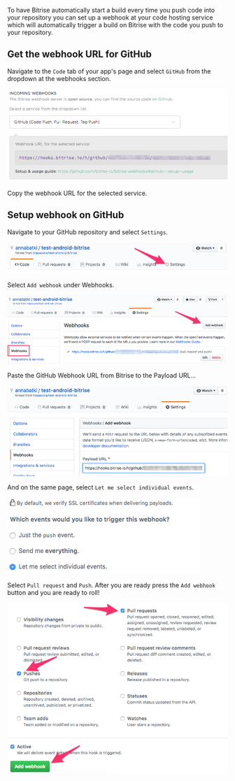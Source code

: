 <p>To have Bitrise automatically start a build every time you push code into your repository you can set up a webhook at your code hosting service which will automatically trigger a build on Bitrise with the code you push to your repository.</p>
<h2>Get the webhook URL for GitHub</h2>
<p>Navigate to the <code>Code</code> tab of your app's page and select <code>GitHub</code> from the dropdown at the webhooks section.</p>
<p><img src="/img/webhooks/github-webhook-1.png" alt="Screenshot"></p>
<p>Copy the webhook URL for the selected service.</p>
<h2>Setup webhook on GitHub</h2>
<p>Navigate to your GitHub repository and select <code>Settings</code>.</p>
<p><img src="/img/webhooks/github-webhook-2.png" alt="Screenshot"></p>
<p>Select <code>Add webhook</code> under Webhooks.</p>
<p><img src="/img/webhooks/github-webhook-3.png" alt="Screenshot"></p>
<p>Paste the GitHub Webhook URL from Bitrise to the Payload URL...</p>
<p><img src="/img/webhooks/github-webhook-4.png" alt="Screenshot"></p>
<p>And on the same page, select <code>Let me select individual events</code>.</p>
<p><img src="/img/webhooks/github-webhook-5.png" alt="Screenshot"></p>
<p>Select <code>Pull request</code> and <code>Push</code>. After you are ready press the <code>Add webhook</code> button and you are ready to roll!</p>
<p><img src="/img/webhooks/github-webhook-6.png" alt="Screenshot"></p>
